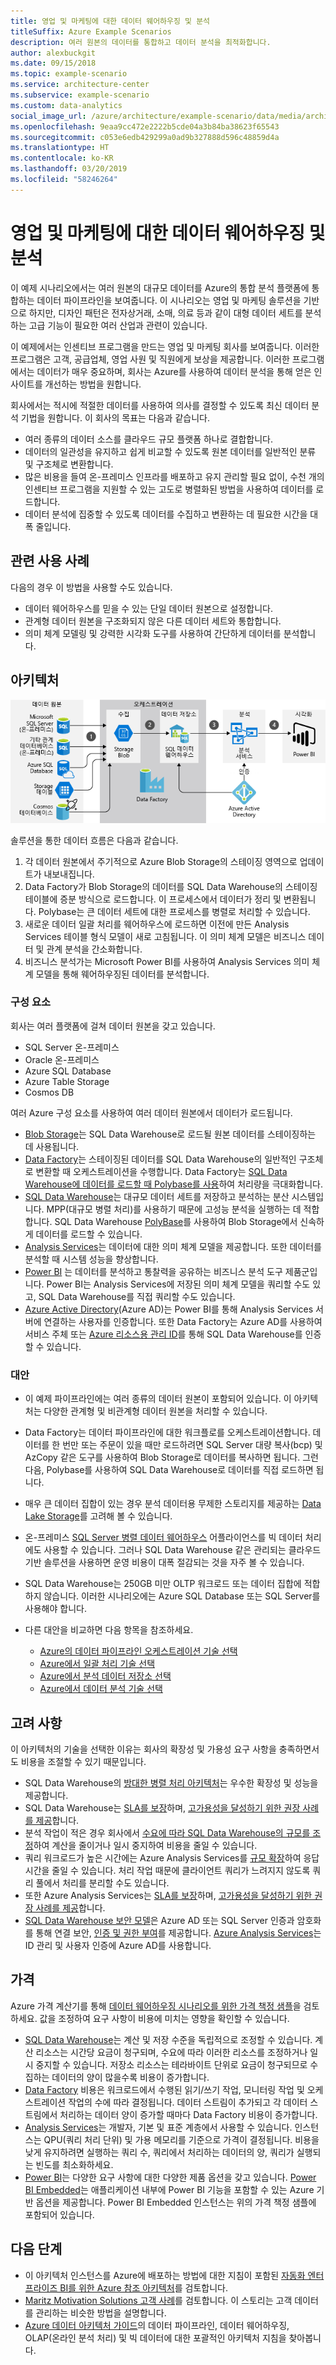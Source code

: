 ```yaml
---
title: 영업 및 마케팅에 대한 데이터 웨어하우징 및 분석
titleSuffix: Azure Example Scenarios
description: 여러 원본의 데이터를 통합하고 데이터 분석을 최적화합니다.
author: alexbuckgit
ms.date: 09/15/2018
ms.topic: example-scenario
ms.service: architecture-center
ms.subservice: example-scenario
ms.custom: data-analytics
social_image_url: /azure/architecture/example-scenario/data/media/architecture-data-warehouse.png
ms.openlocfilehash: 9eaa9cc472e2222b5cde04a3b84ba38623f65543
ms.sourcegitcommit: c053e6edb429299a0ad9b327888d596c48859d4a
ms.translationtype: HT
ms.contentlocale: ko-KR
ms.lasthandoff: 03/20/2019
ms.locfileid: "58246264"
---
```

# <a name="data-warehousing-and-analytics-for-sales-and-marketing"></a>영업 및 마케팅에 대한 데이터 웨어하우징 및 분석

이 예제 시나리오에서는 여러 원본의 대규모 데이터를 Azure의 통합 분석 플랫폼에 통합하는 데이터 파이프라인을 보여줍니다. 이 시나리오는 영업 및 마케팅 솔루션을 기반으로 하지만, 디자인 패턴은 전자상거래, 소매, 의료 등과 같이 대형 데이터 세트를 분석하는 고급 기능이 필요한 여러 산업과 관련이 있습니다.

이 예제에서는 인센티브 프로그램을 만드는 영업 및 마케팅 회사를 보여줍니다. 이러한 프로그램은 고객, 공급업체, 영업 사원 및 직원에게 보상을 제공합니다. 이러한 프로그램에서는 데이터가 매우 중요하며, 회사는 Azure를 사용하여 데이터 분석을 통해 얻은 인사이트를 개선하는 방법을 원합니다.

회사에서는 적시에 적절한 데이터를 사용하여 의사를 결정할 수 있도록 최신 데이터 분석 기법을 원합니다. 이 회사의 목표는 다음과 같습니다.

- 여러 종류의 데이터 소스를 클라우드 규모 플랫폼 하나로 결합합니다.
- 데이터의 일관성을 유지하고 쉽게 비교할 수 있도록 원본 데이터를 일반적인 분류 및 구조체로 변환합니다.
- 많은 비용을 들여 온-프레미스 인프라를 배포하고 유지 관리할 필요 없이, 수천 개의 인센티브 프로그램을 지원할 수 있는 고도로 병렬화된 방법을 사용하여 데이터를 로드합니다.
- 데이터 분석에 집중할 수 있도록 데이터를 수집하고 변환하는 데 필요한 시간을 대폭 줄입니다.

## <a name="relevant-use-cases"></a>관련 사용 사례

다음의 경우 이 방법을 사용할 수도 있습니다.

- 데이터 웨어하우스를 믿을 수 있는 단일 데이터 원본으로 설정합니다.
- 관계형 데이터 원본을 구조화되지 않은 다른 데이터 세트와 통합합니다.
- 의미 체계 모델링 및 강력한 시각화 도구를 사용하여 간단하게 데이터를 분석합니다.

## <a name="architecture"></a>아키텍처

![Azure의 데이터 웨어하우징 및 분석 시나리오를 위한 아키텍처][architecture]

솔루션을 통한 데이터 흐름은 다음과 같습니다.

1. 각 데이터 원본에서 주기적으로 Azure Blob Storage의 스테이징 영역으로 업데이트가 내보내집니다.
2. Data Factory가 Blob Storage의 데이터를 SQL Data Warehouse의 스테이징 테이블에 증분 방식으로 로드합니다. 이 프로세스에서 데이터가 정리 및 변환됩니다. Polybase는 큰 데이터 세트에 대한 프로세스를 병렬로 처리할 수 있습니다.
3. 새로운 데이터 일괄 처리를 웨어하우스에 로드하면 이전에 만든 Analysis Services 테이블 형식 모델이 새로 고침됩니다. 이 의미 체계 모델은 비즈니스 데이터 및 관계 분석을 간소화합니다.
4. 비즈니스 분석가는 Microsoft Power BI를 사용하여 Analysis Services 의미 체계 모델을 통해 웨어하우징된 데이터를 분석합니다.

### <a name="components"></a>구성 요소

회사는 여러 플랫폼에 걸쳐 데이터 원본을 갖고 있습니다.

- SQL Server 온-프레미스
- Oracle 온-프레미스
- Azure SQL Database
- Azure Table Storage
- Cosmos DB

여러 Azure 구성 요소를 사용하여 여러 데이터 원본에서 데이터가 로드됩니다.

- [Blob Storage](/azure/storage/blobs/storage-blobs-introduction)는 SQL Data Warehouse로 로드될 원본 데이터를 스테이징하는 데 사용됩니다.
- [Data Factory](/azure/data-factory)는 스테이징된 데이터를 SQL Data Warehouse의 일반적인 구조체로 변환할 때 오케스트레이션을 수행합니다. Data Factory는 [SQL Data Warehouse에 데이터를 로드할 때 Polybase를 사용](/azure/data-factory/connector-azure-sql-data-warehouse#use-polybase-to-load-data-into-azure-sql-data-warehouse)하여 처리량을 극대화합니다.
- [SQL Data Warehouse](/azure/sql-data-warehouse/sql-data-warehouse-overview-what-is)는 대규모 데이터 세트를 저장하고 분석하는 분산 시스템입니다. MPP(대규모 병렬 처리)를 사용하기 때문에 고성능 분석을 실행하는 데 적합합니다. SQL Data Warehouse [PolyBase](/sql/relational-databases/polybase/polybase-guide)를 사용하여 Blob Storage에서 신속하게 데이터를 로드할 수 있습니다.
- [Analysis Services](/azure/analysis-services)는 데이터에 대한 의미 체계 모델을 제공합니다. 또한 데이터를 분석할 때 시스템 성능을 향상합니다.
- [Power BI](/power-bi) 는 데이터를 분석하고 통찰력을 공유하는 비즈니스 분석 도구 제품군입니다. Power BI는 Analysis Services에 저장된 의미 체계 모델을 쿼리할 수도 있고, SQL Data Warehouse를 직접 쿼리할 수도 있습니다.
- [Azure Active Directory](/azure/active-directory)(Azure AD)는 Power BI를 통해 Analysis Services 서버에 연결하는 사용자를 인증합니다. 또한 Data Factory는 Azure AD를 사용하여 서비스 주체 또는 [Azure 리소스용 관리 ID](/azure/active-directory/managed-identities-azure-resources/overview)를 통해 SQL Data Warehouse를 인증할 수 있습니다.

### <a name="alternatives"></a>대안

- 이 예제 파이프라인에는 여러 종류의 데이터 원본이 포함되어 있습니다. 이 아키텍처는 다양한 관계형 및 비관계형 데이터 원본을 처리할 수 있습니다.
- Data Factory는 데이터 파이프라인에 대한 워크플로를 오케스트레이션합니다. 데이터를 한 번만 또는 주문이 있을 때만 로드하려면 SQL Server 대량 복사(bcp) 및 AzCopy 같은 도구를 사용하여 Blob Storage로 데이터를 복사하면 됩니다. 그런 다음, Polybase를 사용하여 SQL Data Warehouse로 데이터를 직접 로드하면 됩니다.
- 매우 큰 데이터 집합이 있는 경우 분석 데이터용 무제한 스토리지를 제공하는 [Data Lake Storage](/azure/storage/data-lake-storage/introduction)를 고려해 볼 수 있습니다.
- 온-프레미스 [SQL Server 병렬 데이터 웨어하우스](/sql/analytics-platform-system) 어플라이언스를 빅 데이터 처리에도 사용할 수 있습니다. 그러나 SQL Data Warehouse 같은 관리되는 클라우드 기반 솔루션을 사용하면 운영 비용이 대폭 절감되는 것을 자주 볼 수 있습니다.
- SQL Data Warehouse는 250GB 미만 OLTP 워크로드 또는 데이터 집합에 적합하지 않습니다. 이러한 시나리오에는 Azure SQL Database 또는 SQL Server를 사용해야 합니다.
- 다른 대안을 비교하면 다음 항목을 참조하세요.

  - [Azure의 데이터 파이프라인 오케스트레이션 기술 선택](/azure/architecture/data-guide/technology-choices/pipeline-orchestration-data-movement)
  - [Azure에서 일괄 처리 기술 선택](/azure/architecture/data-guide/technology-choices/batch-processing)
  - [Azure에서 분석 데이터 저장소 선택](/azure/architecture/data-guide/technology-choices/analytical-data-stores)
  - [Azure에서 데이터 분석 기술 선택](/azure/architecture/data-guide/technology-choices/analysis-visualizations-reporting)

## <a name="considerations"></a>고려 사항

이 아키텍처의 기술을 선택한 이유는 회사의 확장성 및 가용성 요구 사항을 충족하면서도 비용을 조절할 수 있기 때문입니다.

- SQL Data Warehouse의 [방대한 병렬 처리 아키텍처](/azure/sql-data-warehouse/massively-parallel-processing-mpp-architecture)는 우수한 확장성 및 성능을 제공합니다.
- SQL Data Warehouse는 [SLA를 보장](https://azure.microsoft.com/support/legal/sla/sql-data-warehouse)하며, [고가용성을 달성하기 위한 권장 사례를 제공](/azure/sql-data-warehouse/sql-data-warehouse-best-practices)합니다.
- 분석 작업이 적은 경우 회사에서 [수요에 따라 SQL Data Warehouse의 규모를 조정](/azure/sql-data-warehouse/sql-data-warehouse-manage-compute-overview)하여 계산을 줄이거나 일시 중지하여 비용을 줄일 수 있습니다.
- 쿼리 워크로드가 높은 시간에는 Azure Analysis Services를 [규모 확장](/azure/analysis-services/analysis-services-scale-out)하여 응답 시간을 줄일 수 있습니다. 처리 작업 때문에 클라이언트 쿼리가 느려지지 않도록 쿼리 풀에서 처리를 분리할 수도 있습니다.
- 또한 Azure Analysis Services는 [SLA를 보장](https://azure.microsoft.com/support/legal/sla/analysis-services)하며, [고가용성을 달성하기 위한 권장 사례를 제공](/azure/analysis-services/analysis-services-bcdr)합니다.
- [SQL Data Warehouse 보안 모델](/azure/sql-data-warehouse/sql-data-warehouse-overview-manage-security)은 Azure AD 또는 SQL Server 인증과 암호화를 통해 연결 보안, [인증 및 권한 부여](/azure/sql-data-warehouse/sql-data-warehouse-authentication)를 제공합니다. [Azure Analysis Services](/azure/analysis-services/analysis-services-manage-users)는 ID 관리 및 사용자 인증에 Azure AD를 사용합니다.

## <a name="pricing"></a>가격

Azure 가격 계산기를 통해 [데이터 웨어하우징 시나리오를 위한 가격 책정 샘플][calculator]을 검토하세요. 값을 조정하여 요구 사항이 비용에 미치는 영향을 확인할 수 있습니다.

- [SQL Data Warehouse](https://azure.microsoft.com/pricing/details/sql-data-warehouse/gen2)는 계산 및 저장 수준을 독립적으로 조정할 수 있습니다. 계산 리소스는 시간당 요금이 청구되며, 수요에 따라 이러한 리소스를 조정하거나 일시 중지할 수 있습니다. 저장소 리소스는 테라바이트 단위로 요금이 청구되므로 수집하는 데이터의 양이 많을수록 비용이 증가합니다.
- [Data Factory](https://azure.microsoft.com/pricing/details/data-factory) 비용은 워크로드에서 수행된 읽기/쓰기 작업, 모니터링 작업 및 오케스트레이션 작업의 수에 따라 결정됩니다. 데이터 스트림이 추가되고 각 데이터 스트림에서 처리하는 데이터 양이 증가할 때마다 Data Factory 비용이 증가합니다.
- [Analysis Services](https://azure.microsoft.com/pricing/details/analysis-services)는 개발자, 기본 및 표준 계층에서 사용할 수 있습니다. 인스턴스는 QPU(쿼리 처리 단위) 및 가용 메모리를 기준으로 가격이 결정됩니다. 비용을 낮게 유지하려면 실행하는 쿼리 수, 쿼리에서 처리하는 데이터의 양, 쿼리가 실행되는 빈도를 최소화하세요.
- [Power BI](https://powerbi.microsoft.com/pricing)는 다양한 요구 사항에 대한 다양한 제품 옵션을 갖고 있습니다. [Power BI Embedded](https://azure.microsoft.com/pricing/details/power-bi-embedded)는 애플리케이션 내부에 Power BI 기능을 포함할 수 있는 Azure 기반 옵션을 제공합니다. Power BI Embedded 인스턴스는 위의 가격 책정 샘플에 포함되어 있습니다.

## <a name="next-steps"></a>다음 단계

- 이 아키텍처 인스턴스를 Azure에 배포하는 방법에 대한 지침이 포함된 [자동화 엔터프라이즈 BI를 위한 Azure 참조 아키텍처](/azure/architecture/reference-architectures/data/enterprise-bi-adf)를 검토합니다.
- [Maritz Motivation Solutions 고객 사례][source-document]를 검토합니다. 이 스토리는 고객 데이터를 관리하는 비슷한 방법을 설명합니다.
- [Azure 데이터 아키텍처 가이드](/azure/architecture/data-guide)의 데이터 파이프라인, 데이터 웨어하우징, OLAP(온라인 분석 처리) 및 빅 데이터에 대한 포괄적인 아키텍처 지침을 찾아봅니다.

<!-- links -->

[source-document]: https://customers.microsoft.com/story/maritz
[calculator]: https://azure.com/e/b798fb70c53e4dd19fdeacea4db78276
[architecture]: ./media/architecture-data-warehouse.png
